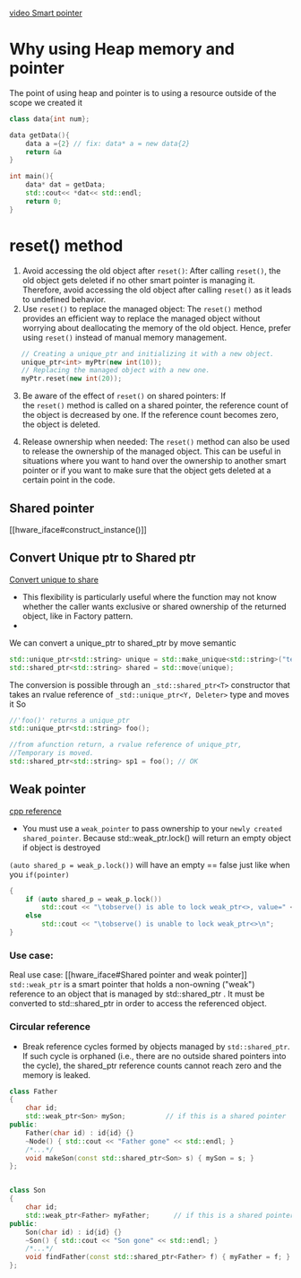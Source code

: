 
[video Smart pointer](https://www.youtube.com/watch?v=x_eHJmdGQ_4)
# Why using Heap memory and pointer
The point of using heap and pointer is to using a resource outside of the scope we created it

```cpp
class data{int num};

data getData(){
	data a ={2} // fix: data* a = new data{2}
	return &a
}

int main(){
	data* dat = getData;
	std::cout<< *dat<< std::endl;
	return 0;
}
```

# reset() method
1. Avoid accessing the old object after `reset()`: After calling `reset()`, the old object gets deleted if no other smart pointer is managing it. Therefore, avoid accessing the old object after calling `reset()` as it leads to undefined behavior.
2. Use `reset()` to replace the managed object: The `reset()` method provides an efficient way to replace the managed object without worrying about deallocating the memory of the old object. Hence, prefer using `reset()` instead of manual memory management.
```cpp
   // Creating a unique_ptr and initializing it with a new object.
   unique_ptr<int> myPtr(new int(10));
   // Replacing the managed object with a new one.
   myPtr.reset(new int(20));
```
    
3. Be aware of the effect of `reset()` on shared pointers: If the `reset()` method is called on a shared pointer, the reference count of the object is decreased by one. If the reference count becomes zero, the object is deleted.
    
4. Release ownership when needed: The `reset()` method can also be used to release the ownership of the managed object. This can be useful in situations where you want to hand over the ownership to another smart pointer or if you want to make sure that the object gets deleted at a certain point in the code.


## Shared pointer

[[hware_iface#construct_instance()]]

## Convert Unique ptr to Shared ptr
[Convert unique to share](https://www.nextptr.com/question/qa1257940863/converting-unique_ptr-to-shared_ptr-factory-function-example)

- This flexibility is particularly useful where the function may not know whether the caller wants exclusive or shared ownership of the returned object, like in Factory pattern.
- 

We can convert a unique_ptr to shared_ptr by move semantic
```cpp
std::unique_ptr<std::string> unique = std::make_unique<std::string>("test");
std::shared_ptr<std::string> shared = std::move(unique);
```

The conversion is possible through an `_std::shared_ptr<T>` constructor that takes an rvalue reference of `_std::unique_ptr<Y, Deleter>` type and  moves it
So
```cpp
//'foo()' returns a unique_ptr
std::unique_ptr<std::string> foo();

//from afunction return, a rvalue reference of unique_ptr, 
//Temporary is moved.
std::shared_ptr<std::string> sp1 = foo(); // OK
```


## Weak pointer

[cpp reference](https://en.cppreference.com/w/cpp/memory/weak_ptr)
- You must use a `weak_pointer` to pass ownership to your `newly created shared_pointer`. Because std::weak_ptr.lock() will return an empty object if object is destroyed

`(auto shared_p = weak_p.lock())` will have an empty == false just like when you `if(pointer)`
```cpp
{
    if (auto shared_p = weak_p.lock())
        std::cout << "\tobserve() is able to lock weak_ptr<>, value=" << *p << '\n';
    else
        std::cout << "\tobserve() is unable to lock weak_ptr<>\n";
}
```


### Use case:
Real use case: [[hware_iface#Shared pointer and weak pointer]]
`std::weak_ptr` is a smart pointer that holds a non-owning ("weak") reference to an object that is managed by std::shared_ptr . 
It must be converted to std::shared_ptr in order to access the referenced object.



### Circular reference

- Break reference cycles formed by objects managed by `std::shared_ptr`. 
If such cycle is orphaned (i.e., there are no outside shared pointers into the cycle), the shared_ptr reference counts cannot reach zero and the memory is leaked. 
```cpp
class Father
{
    char id;
    std::weak_ptr<Son> mySon;          // if this is a shared pointer
public:
    Father(char id) : id{id} {}
    ~Node() { std::cout << "Father gone" << std::endl; }
    /*...*/
    void makeSon(const std::shared_ptr<Son> s) { mySon = s; }
};


class Son
{
    char id;
    std::weak_ptr<Father> myFather;      // if this is a shared pointer
public:
    Son(char id) : id{id} {}
    ~Son() { std::cout << "Son gone" << std::endl; }
    /*...*/
    void findFather(const std::shared_ptr<Father> f) { myFather = f; }
};

```